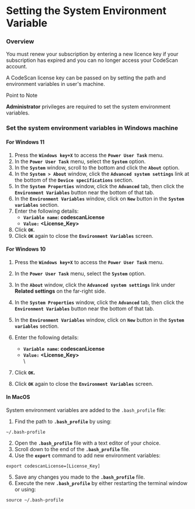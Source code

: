 # Setting the System Environment Variable

### Overview <a href="#overview" id="overview"></a>

You must renew your subscription by entering a new licence key if your subscription has expired and you can no longer access your CodeScan account.

A CodeScan license key can be passed on by setting the path and environment variables in user's machine.

Point to Note

**Administrator** privileges are required to set the system environment variables.



### Set the system environment variables in Windows machine <a href="#set-the-system-environment-variables-in-windows-machine" id="set-the-system-environment-variables-in-windows-machine"></a>

#### For Windows 11 <a href="#for-windows-11" id="for-windows-11"></a>

1. Press the **`Windows key+X`** to access the **`Power User Task`** menu.
2. In the **`Power User Task`** menu, select the **`System`** option.
3. In the **`System`** window, scroll to the bottom and click the **`About`** option.
4. In the **`System > About`** window, click the **`Advanced system settings`** link at the bottom of the **`Device specifications`** section.
5. In the **`System Properties`** window, click the **`Advanced`** tab, then click the **`Environment Variables`** button near the bottom of that tab.
6. In the **`Environment Variables`** window, click on **`New`** button in the **`System variables`** section.
7. Enter the following details:
   * **`Variable name`:** **codescanLicense**
   * **`Value:`** **\<License\_Key>**
8. Click **`OK`**.
9. Click **`OK`** again to close the **`Environment Variables`** screen.



#### For Windows 10 <a href="#for-windows-10" id="for-windows-10"></a>

1. Press the **`Windows key+X`** to access the **`Power User Task`** menu.
2. In the **`Power User Task`** menu, select the **`System`** option.
3. In the **`About`** window, click the **`Advanced system settings`** link under **Related settings** on the far-right side.
4. In the **`System Properties`** window, click the **`Advanced`** tab, then click the **`Environment Variables`** button near the bottom of that tab.
5. In the **`Environment Variables`** window, click on **`New`** button in the **`System variables`** section.
6. Enter the following details:
   * **`Variable name`:** **codescanLicense**
   * **`Value:`** **\<License\_Key>**\
     \

7. Click **`OK`.**
8. Click **`OK`** again to close the **`Environment Variables`** screen.



#### In MacOS <a href="#in-macos" id="in-macos"></a>

System environment variables are added to the `.bash_profile` file:

1. Find the path to **`.bash_profile`** by using:

```
~/.bash-profile
```

2. Open the **`.bash_profile`** file with a text editor of your choice.
3. Scroll down to the end of the **`.bash_profile`** file.
4. Use the **`export`** command to add new environment variables:

```
export codescanLicense=[License_Key]
```

5. Save any changes you made to the **`.bash_profile`** file.
6. Execute the new **`.bash_profile`** by either restarting the terminal window or using:

```
source ~/.bash-profile
```
